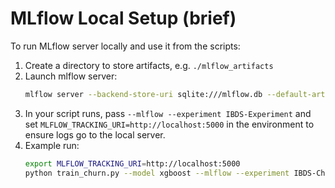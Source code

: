 
# MLflow Local Setup (brief)

To run MLflow server locally and use it from the scripts:
1. Create a directory to store artifacts, e.g. `./mlflow_artifacts`
2. Launch mlflow server:
   ```bash
   mlflow server --backend-store-uri sqlite:///mlflow.db --default-artifact-root ./mlflow_artifacts --host 0.0.0.0 --port 5000
   ```
3. In your script runs, pass `--mlflow --experiment IBDS-Experiment` and set `MLFLOW_TRACKING_URI=http://localhost:5000` in the environment to ensure logs go to the local server.
4. Example run:
   ```bash
   export MLFLOW_TRACKING_URI=http://localhost:5000
   python train_churn.py --model xgboost --mlflow --experiment IBDS-Churn
   ```
